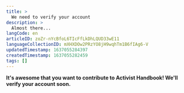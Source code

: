 ```yaml
---
title: >
  We need to verify your account
description: >
  Almost there...
langCode: en
articleID: zoZr-nYcBfoL6TIcFfLkDhLQUD33wE11
languageCollectionID: mXHXDOw2PRzYO8jH9wqhTm1B6fIAg6-V
updatedTimestamp: 1637055284397
createdTimestamp: 1637055282459
tags: []
---
```


**It's awesome that you want to contribute to Activist Handbook! We'll verify your account soon.**